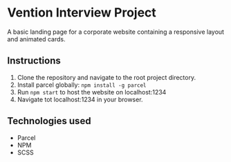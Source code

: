 # Vention Interview Project
A basic landing page for a corporate website containing a responsive layout and animated cards.

## Instructions
1. Clone the repository and navigate to the root project directory.
2. Install parcel globally: `npm install -g parcel`
3. Run `npm start` to host the website on localhost:1234
4. Navigate tot localhost:1234 in your browser.

## Technologies used 
- Parcel
- NPM
- SCSS